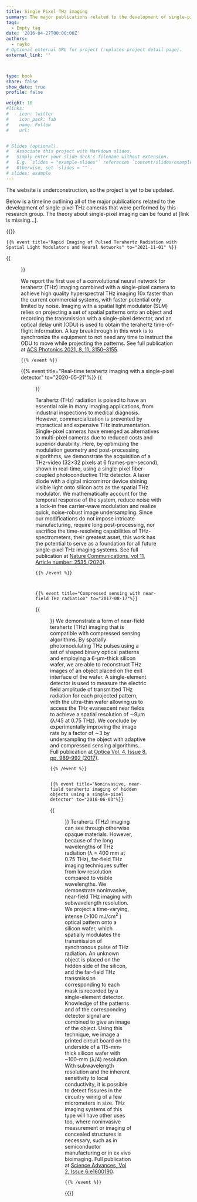 ```yaml
---
title: Single Pixel THz imaging
summary: The major publications related to the development of single-pixel THz cameras.
tags:
  - Empty tag
date: '2016-04-27T00:00:00Z'
authors:
  - rayko
# Optional external URL for project (replaces project detail page).
external_link: ''



type: book
share: false
show_date: true
profile: false

weight: 10
#links:
#  - icon: twitter
#    icon_pack: fab
#    name: Follow
#    url: 


# Slides (optional).
#   Associate this project with Markdown slides.
#   Simply enter your slide deck's filename without extension.
#   E.g. `slides = "example-slides"` references `content/slides/example-slides.md`.
#   Otherwise, set `slides = ""`.
# slides: example
---
```



The website is underconstruction, so the project is yet to be updated.

Below is a timeline outlining all of the major publications related to the development of single-pixel THz cameras that were performed by this research group. The theory about single-pixel imaging can be found at [link is missing...].

{{<timeline>}}


    {{% event title="Rapid Imaging of Pulsed Terahertz Radiation with Spatial Light Modulators and Neural Networks" to="2021-11-01" %}}

{{<figure src="acs_photonics_figure.svg" caption="" numbered="false" id="acs_photonics" width="95%" theme="light">}}

We report the first use of a convolutional neural network for terahertz (THz) imaging combined with a single-pixel camera to achieve high quality hyperspectral THz imaging 10x faster than the current commercial systems, with faster potential only limited by noise. Imaging with a spatial light modulator (SLM) relies on projecting a set of spatial patterns onto an object and recording the transmission with a single-pixel detector, and an optical delay unit (ODU) is used to obtain the terahertz time-of-flight information. A key breakthrough in this work is to synchronize the equipment to not need any time to instruct the ODU to move while projecting the patterns. See full publication at <a href="https://doi.org/10.1021/acsphotonics.1c00634">ACS Photonics 2021, 8, 11, 3150–3155</a>.  


    {{% /event %}}

  {{% event title="Real-time terahertz imaging with a single-pixel detector" to="2020-05-21"%}}
{{<figure src="real_time_thz_imaging.svg" caption="" numbered="false" id="real_time_thz" width="95%" theme="light">}}

Terahertz (THz) radiation is poised to have an essential role in many imaging applications, from industrial inspections to medical diagnosis. However, commercialization is prevented by impractical and expensive THz instrumentation. Single-pixel cameras have emerged as alternatives to multi-pixel cameras due to reduced costs and superior durability. Here, by optimizing the modulation geometry and post-processing algorithms, we demonstrate the acquisition of a THz-video (32×32 pixels at 6 frames-per-second), shown in real-time, using a single-pixel fiber-coupled photoconductive THz detector. A laser diode with a digital micromirror device shining visible light onto silicon acts as the spatial THz modulator. We mathematically account for the temporal response of the system, reduce noise with a lock-in free carrier-wave modulation and realize quick, noise-robust image undersampling. Since our modifications do not impose intricate manufacturing, require long post-processing, nor sacrifice the time-resolving capabilities of THz-spectrometers, their greatest asset, this work has the potential to serve as a foundation for all future single-pixel THz imaging systems. See full publication at  <a href="https://doi.org/10.1038/s41467-020-16370-x">Nature Communications, vol 11, Article number: 2535 (2020)</a>. 


    {{% /event %}}



    {{% event title="Compressed sensing with near-field THz radiation" to="2017-08-17"%}}
{{<figure src="THz_CS_expsetup.png" caption="" numbered="false" id="near_field_THz_CS" width="85%" theme="light">}}
We demonstrate a form of near-field terahertz (THz) imaging that is compatible with compressed sensing algorithms. By spatially photomodulating THz pulses using a set of shaped binary optical patterns and employing a 6-μm-thick silicon wafer, we are able to reconstruct THz images of an object placed on the exit interface of the wafer. A single-element detector is used to measure the electric field amplitude of transmitted THz radiation for each projected pattern, with the ultra-thin wafer allowing us to access the THz evanescent near fields to achieve a spatial resolution of ∼9μm (λ/45 at 0.75 THz). We conclude by experimentally improving the image rate by a factor of ∼3 by undersampling the object with adaptive and compressed sensing algorithms.. Full publication at </em> <a href="https://doi.org/10.1364/OPTICA.4.000989">Optica Vol. 4, Issue 8, pp. 989-992 (2017)</a>.


    {{% /event %}}


    {{% event title="Noninvasive, near-field terahertz imaging of hidden objects using a single-pixel detector" to="2016-06-03"%}}
{{<figure src="sci_adv_fig2.svg" caption="" numbered="false" id="real_time_thz" width="85%" theme="light">}}
Terahertz (THz) imaging can see through otherwise opaque materials. However, because of the long wavelengths of THz radiation (λ = 400 mm at 0.75 THz), far-field THz imaging techniques suffer from low resolution compared to visible wavelengths. We demonstrate noninvasive, near-field THz imaging with subwavelength resolution. We project a time-varying, intense (>100 mJ/cm$^2$ ) optical pattern onto a silicon wafer, which spatially modulates the transmission of synchronous pulse of THz radiation. An unknown object is placed on the hidden side of the silicon, and the far-field THz transmission corresponding to each mask is recorded by a single-element detector. Knowledge of the patterns and of the corresponding detector signal are combined to give an image of the object. Using this technique, we image a printed circuit board on the underside of a 115-mm-thick silicon wafer with ~100-mm (λ/4) resolution. With subwavelength resolution and the inherent sensitivity to local conductivity, it is possible to detect fissures in the circuitry wiring of a few micrometers in size. THz imaging systems of this type will have other uses too, where noninvasive measurement or imaging of concealed structures is necessary, such as in semiconductor manufacturing or in ex vivo bioimaging. Full publication at </em> <a href="https://doi.org/10.1126/sciadv.1600190">Science Advances, Vol 2, Issue 6:e1600190</a>.


    {{% /event %}}

{{</timeline>}}

